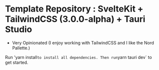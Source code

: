 # Template Repository : SvelteKit + TailwindCSS (3.0.0-alpha) + Tauri Studio

- Very Opinionated (I enjoy working with TailwindCSS and I like the Nord Pallette.)

Run 'yarn install` to install all dependencies. Then run `yarn tauri dev` to get started.